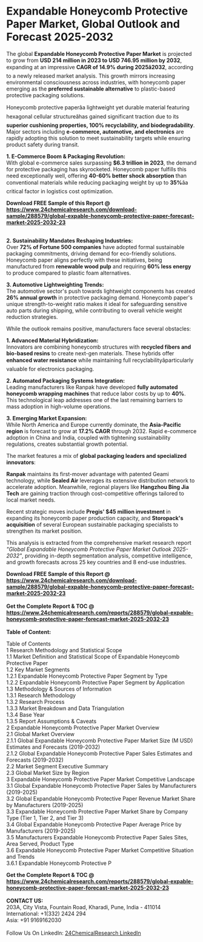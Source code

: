 <h1>Expandable Honeycomb Protective Paper Market, Global Outlook and Forecast 2025-2032</h1><p>The global <strong>Expandable Honeycomb Protective Paper Market</strong> is projected to grow from <strong>USD 214 million in 2023 to USD 746.95 million by 2032</strong>, expanding at an impressive <strong>CAGR of 14.9% during 2025â2032</strong>, according to a newly released market analysis. This growth mirrors increasing environmental consciousness across industries, with honeycomb paper emerging as the <strong>preferred sustainable alternative</strong> to plastic-based protective packaging solutions.</p><p>Honeycomb protective paperâa lightweight yet durable material featuring hexagonal cellular structureâhas gained significant traction due to its <strong>superior cushioning properties, 100% recyclability, and biodegradability</strong>. Major sectors including <strong>e-commerce, automotive, and electronics</strong> are rapidly adopting this solution to meet sustainability targets while ensuring product safety during transit.</p><p><strong>1. E-Commerce Boom &amp; Packaging Revolution:</strong><br>
With global e-commerce sales surpassing <strong>$6.3 trillion in 2023</strong>, the demand for protective packaging has skyrocketed. Honeycomb paper fulfills this need exceptionally well, offering <strong>40-60% better shock absorption</strong> than conventional materials while reducing packaging weight by up to <strong>35%</strong>âa critical factor in logistics cost optimization.</p><div><b>Download FREE Sample of this Report @ 
            <a href="https://www.24chemicalresearch.com/download-sample/288579/global-expable-honeycomb-protective-paper-forecast-market-2025-2032-23">
            https://www.24chemicalresearch.com/download-sample/288579/global-expable-honeycomb-protective-paper-forecast-market-2025-2032-23</a></b></div><br><p><strong>2. Sustainability Mandates Reshaping Industries:</strong><br>
Over <strong>72% of Fortune 500 companies</strong> have adopted formal sustainable packaging commitments, driving demand for eco-friendly solutions. Honeycomb paper aligns perfectly with these initiatives, being manufactured from <strong>renewable wood pulp</strong> and requiring <strong>60% less energy</strong> to produce compared to plastic foam alternatives.</p><p><strong>3. Automotive Lightweighting Trends:</strong><br>
The automotive sector's push towards lightweight components has created <strong>26% annual growth</strong> in protective packaging demand. Honeycomb paper's unique strength-to-weight ratio makes it ideal for safeguarding sensitive auto parts during shipping, while contributing to overall vehicle weight reduction strategies.</p><p>While the outlook remains positive, manufacturers face several obstacles:</p><p><strong>1. Advanced Material Hybridization:</strong><br>
Innovators are combining honeycomb structures with <strong>recycled fibers and bio-based resins</strong> to create next-gen materials. These hybrids offer <strong>enhanced water resistance</strong> while maintaining full recyclabilityâparticularly valuable for electronics packaging.</p><p><strong>2. Automated Packaging Systems Integration:</strong><br>
Leading manufacturers like Ranpak have developed <strong>fully automated honeycomb wrapping machines</strong> that reduce labor costs by up to <strong>40%</strong>. This technological leap addresses one of the last remaining barriers to mass adoption in high-volume operations.</p><p><strong>3. Emerging Market Expansion:</strong><br>
While North America and Europe currently dominate, the <strong>Asia-Pacific region</strong> is forecast to grow at <strong>17.2% CAGR</strong> through 2032. Rapid e-commerce adoption in China and India, coupled with tightening sustainability regulations, creates substantial growth potential.</p><p>The market features a mix of <strong>global packaging leaders and specialized innovators</strong>:</p><p><strong>Ranpak</strong> maintains its first-mover advantage with patented Geami technology, while <strong>Sealed Air</strong> leverages its extensive distribution network to accelerate adoption. Meanwhile, regional players like <strong>Hangzhou Bing Jia Tech</strong> are gaining traction through cost-competitive offerings tailored to local market needs.</p><p>Recent strategic moves include <strong>Pregis' $45 million investment</strong> in expanding its honeycomb paper production capacity, and <strong>Storopack's acquisition</strong> of several European sustainable packaging specialists to strengthen its market position.</p><p>This analysis is extracted from the comprehensive market research report <em>"Global Expandable Honeycomb Protective Paper Market Outlook 2025-2032"</em>, providing in-depth segmentation analysis, competitive intelligence, and growth forecasts across 25 key countries and 8 end-use industries.</p><div><b>Download FREE Sample of this Report @ 
            <a href="https://www.24chemicalresearch.com/download-sample/288579/global-expable-honeycomb-protective-paper-forecast-market-2025-2032-23">
            https://www.24chemicalresearch.com/download-sample/288579/global-expable-honeycomb-protective-paper-forecast-market-2025-2032-23</a></b></div><br><div><b>Get the Complete Report & TOC @ 
            <a href="https://www.24chemicalresearch.com/reports/288579/global-expable-honeycomb-protective-paper-forecast-market-2025-2032-23">
            https://www.24chemicalresearch.com/reports/288579/global-expable-honeycomb-protective-paper-forecast-market-2025-2032-23</a></b></div><br>
            <b>Table of Content:</b><p>Table of Contents<br />
1 Research Methodology and Statistical Scope<br />
1.1 Market Definition and Statistical Scope of Expandable Honeycomb Protective Paper<br />
1.2 Key Market Segments<br />
1.2.1 Expandable Honeycomb Protective Paper Segment by Type<br />
1.2.2 Expandable Honeycomb Protective Paper Segment by Application<br />
1.3 Methodology & Sources of Information<br />
1.3.1 Research Methodology<br />
1.3.2 Research Process<br />
1.3.3 Market Breakdown and Data Triangulation<br />
1.3.4 Base Year<br />
1.3.5 Report Assumptions & Caveats<br />
2 Expandable Honeycomb Protective Paper Market Overview<br />
2.1 Global Market Overview<br />
2.1.1 Global Expandable Honeycomb Protective Paper Market Size (M USD) Estimates and Forecasts (2019-2032)<br />
2.1.2 Global Expandable Honeycomb Protective Paper Sales Estimates and Forecasts (2019-2032)<br />
2.2 Market Segment Executive Summary<br />
2.3 Global Market Size by Region<br />
3 Expandable Honeycomb Protective Paper Market Competitive Landscape<br />
3.1 Global Expandable Honeycomb Protective Paper Sales by Manufacturers (2019-2025)<br />
3.2 Global Expandable Honeycomb Protective Paper Revenue Market Share by Manufacturers (2019-2025)<br />
3.3 Expandable Honeycomb Protective Paper Market Share by Company Type (Tier 1, Tier 2, and Tier 3)<br />
3.4 Global Expandable Honeycomb Protective Paper Average Price by Manufacturers (2019-2025)<br />
3.5 Manufacturers Expandable Honeycomb Protective Paper Sales Sites, Area Served, Product Type<br />
3.6 Expandable Honeycomb Protective Paper Market Competitive Situation and Trends<br />
3.6.1 Expandable Honeycomb Protective P</p><div><b>Get the Complete Report & TOC @ 
            <a href="https://www.24chemicalresearch.com/reports/288579/global-expable-honeycomb-protective-paper-forecast-market-2025-2032-23">
            https://www.24chemicalresearch.com/reports/288579/global-expable-honeycomb-protective-paper-forecast-market-2025-2032-23</a></b></div><br><b>CONTACT US:</b><br>
            203A, City Vista, Fountain Road, Kharadi, Pune, India - 411014<br>
            International: +1(332) 2424 294<br>
            Asia: +91 9169162030 <br><br>
            Follow Us On LinkedIn: <a href="https://www.linkedin.com/company/24chemicalresearch/">24ChemicalResearch LinkedIn</a>